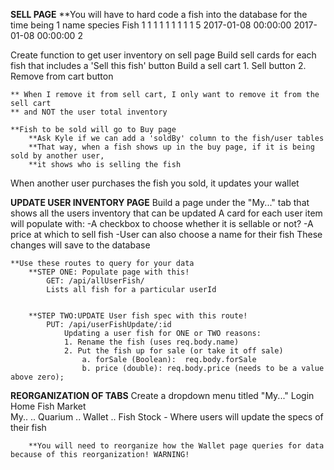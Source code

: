 **SELL PAGE**
**You will have to hard code a fish into the database for the time being
    1	name	species	Fish	1	1	1	1	1	1	1	1	1	5	2017-01-08 00:00:00	2017-01-08 00:00:00	2

Create function to get user inventory on sell page
Build sell cards for each fish that includes a 'Sell this fish' button
Build a sell cart
    1. Sell button
    2. Remove from cart button

    ** When I remove it from sell cart, I only want to remove it from the sell cart 
    ** and NOT the user total inventory

    **Fish to be sold will go to Buy page
        **Ask Kyle if we can add a 'soldBy' column to the fish/user tables
        **That way, when a fish shows up in the buy page, if it is being sold by another user, 
        **it shows who is selling the fish

When another user purchases the fish you sold, it updates your wallet

**UPDATE USER INVENTORY PAGE**
Build a page under the "My..." tab that shows all the users inventory that can be updated
A card for each user item will populate with: 
    -A checkbox to choose whether it is sellable or not?
    -A price at which to sell fish
    -User can also choose a name for their fish
These changes will save to the database

    **Use these routes to query for your data
        **STEP ONE: Populate page with this!
            GET: /api/allUserFish/
            Lists all fish for a particular userId
        

        **STEP TWO:UPDATE User fish spec with this route!
            PUT: /api/userFishUpdate/:id
                Updating a user fish for ONE or TWO reasons:
                1. Rename the fish (uses req.body.name)
                2. Put the fish up for sale (or take it off sale)
                    a. forSale (Boolean):  req.body.forSale
                    b. price (double): req.body.price (needs to be a value above zero);

**REORGANIZATION OF TABS**
Create a dropdown menu titled "My..."
    Login
    Home
    Fish Market    
    My..
        .. Quarium
        .. Wallet
        .. Fish Stock - Where users will update the specs of their fish

        **You will need to reorganize how the Wallet page queries for data because of this reorganization! WARNING!
          

